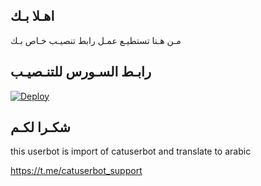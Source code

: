 ## اهـلا بـك
مـن هـنا تستطيـع عمـل رابط تنصيـب خـاص بـك

## رابـط السـورس للتنـصيـب

[![Deploy](https://www.herokucdn.com/deploy/button.svg)](https://heroku.com/deploy?template=https://github.com/Qlaao/jmthon)

## شكـرا لكـم 


this userbot is import of catuserbot and translate to arabic

https://t.me/catuserbot_support

